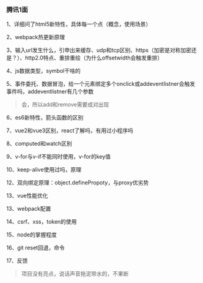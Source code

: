 ### 腾讯1面

1、详细问了html5新特性，具体每一个点（概念，使用场景）

2、webpack热更新原理

3、输入url发生什么，引申出来缓存、udp和tcp区别、https（加密是对称加密还是？）、http2.0特点、重排重绘（为什么offsetwidth会触发重排）

4、js数据类型，symbol干啥的

5、事件委托、数据冒泡，给一个元素绑定多个onclick或addeventlistner会触发事件吗，addeventlistner有几个参数

> 会，所以add和remove需要成对出现

6、es6新特性，箭头函数的区别

7、vue2和vue3区别，react了解吗，有用过小程序吗

8、computed和watch区别

9、v-for与v-if不能同时使用，v-for的key值

10、keep-alive使用过吗，原理

12、双向绑定原理：object.definePropoty，与proxy优劣势

13、vue性能优化

13、webpack配置

14、csrf、xss，token的使用

15、node的掌握程度

16、git reset回退，命令

17、反馈

> 项目没有亮点，说话声音拖泥带水的，不果断

